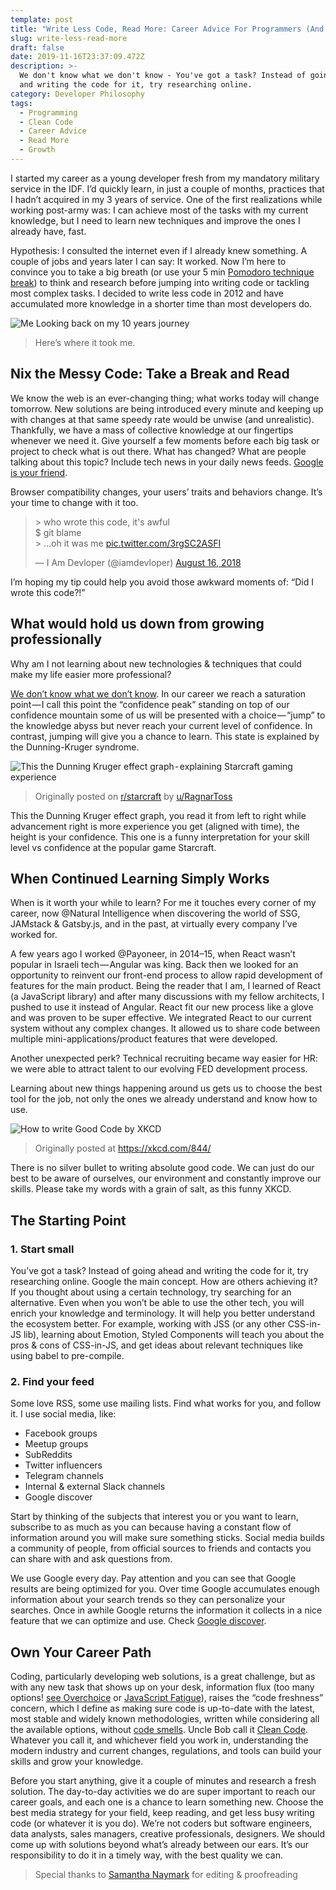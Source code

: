 ```yaml
---
template: post
title: "Write Less Code, Read More: Career Advice For Programmers (And Everyone\_Else)"
slug: write-less-read-more
draft: false
date: 2019-11-16T23:37:09.472Z
description: >-
  We don't know what we don't know - You've got a task? Instead of going ahead
  and writing the code for it, try researching online.
category: Developer Philosophy
tags:
  - Programming
  - Clean Code
  - Career Advice
  - Read More
  - Growth
---
```

I started my career as a young developer fresh from my mandatory military service in the IDF. I’d quickly learn, in just a couple of months, practices that I hadn’t acquired in my 3 years of service. One of the first realizations while working post-army was: I can achieve most of the tasks with my current knowledge, but I need to learn new techniques and improve the ones I already have, fast.

Hypothesis: I consulted the internet even if I already knew something. A couple of jobs and years later I can say: It worked. Now I’m here to convince you to take a big breath (or use your 5 min [Pomodoro technique break](https://en.wikipedia.org/wiki/Pomodoro_Technique)) to think and research before jumping into writing code or tackling most complex tasks. I decided to write less code in 2012 and have accumulated more knowledge in a shorter time than most developers do.

![Me Looking back on my 10 years journey](/media/natural-intelligence-by-kz_647.jpeg "10 years and I’m still alive 🙌")

> Here’s where it took me.

## Nix the Messy Code: Take a Break and Read

We know the web is an ever-changing thing; what works today will change tomorrow. New solutions are being introduced every minute and keeping up with changes at that same speedy rate would be unwise (and unrealistic). Thankfully, we have a mass of collective knowledge at our fingertips whenever we need it. Give yourself a few moments before each big task or project to check what is out there. What has changed? What are people talking about this topic? Include tech news in your daily news feeds. [Google is your friend](http://www.giyf.com/).

Browser compatibility changes, your users’ traits and behaviors change. It’s your time to change with it too.

<blockquote class="twitter-tweet"><p lang="en" dir="ltr">&gt; who wrote this code, it&#39;s awful<br>$ git blame<br>&gt; ...oh it was me <a href="https://t.co/3rgSC2ASFI">pic.twitter.com/3rgSC2ASFI</a></p>&mdash; I Am Devloper (@iamdevloper) <a href="https://twitter.com/iamdevloper/status/1030076156643627009?ref_src=twsrc%5Etfw">August 16, 2018</a></blockquote> <script async src="https://platform.twitter.com/widgets.js" charset="utf-8"></script>

I’m hoping my tip could help you avoid those awkward moments of: “Did I wrote this code?!”

## What would hold us down from growing professionally

Why am I not learning about new technologies & techniques that could make my life easier more professional?

[We don’t know what we don’t know](https://medium.com/@estherhofknechtcurtis/you-dont-what-you-don-t-know-until-you-know-the-dunning-kruger-effect-c32a4708263e). In our career we reach a saturation point — I call this point the “confidence peak” standing on top of our confidence mountain some of us will be presented with a choice — “jump” to the knowledge abyss but never reach your current level of confidence. In contrast, jumping will give you a chance to learn. This state is explained by the Dunning-Kruger syndrome.

![This the Dunning Kruger effect graph - explaining Starcraft gaming experience](/media/i-know-everything.png "Starcraft Dunning Kruger effect graph")

> Originally posted on [r/starcraft](https://www.reddit.com/r/starcraft/comments/91avn5/dunningkruger_effect_also_applies_in_starcraft/) by [u/RagnarToss](https://www.reddit.com/user/RagnarToss)

This the Dunning Kruger effect graph, you read it from left to right while advancement right is more experience you get (aligned with time), the height is your confidence. This one is a funny interpretation for your skill level vs confidence at the popular game Starcraft.

## When Continued Learning Simply Works

When is it worth your while to learn? For me it touches every corner of my career, now @Natural Intelligence when discovering the world of SSG, JAMstack & Gatsby.js, and in the past, at virtually every company I’ve worked for.

A few years ago I worked @Payoneer, in 2014–15, when React wasn’t popular in Israeli tech — Angular was king. Back then we looked for an opportunity to reinvent our front-end process to allow rapid development of features for the main product. Being the reader that I am, I learned of React (a JavaScript library) and after many discussions with my fellow architects, I pushed to use it instead of Angular. React fit our new process like a glove and was proven to be super effective. We integrated React to our current system without any complex changes. It allowed us to share code between multiple mini-applications/product features that were developed.

Another unexpected perk? Technical recruiting became way easier for HR: we were able to attract talent to our evolving FED development process.

Learning about new things happening around us gets us to choose the best tool for the job, not only the ones we already understand and know how to use.

![How to write Good Code by XKCD](/media/good_code.png "Good Code")

> Originally posted at https://xkcd.com/844/

There is no silver bullet to writing absolute good code. We can just do our best to be aware of ourselves, our environment and constantly improve our skills. Please take my words with a grain of salt, as this funny XKCD.

## The Starting Point

### 1. Start small

You’ve got a task? Instead of going ahead and writing the code for it, try researching online. Google the main concept. How are others achieving it? If you thought about using a certain technology, try searching for an alternative. Even when you won’t be able to use the other tech, you will enrich your knowledge and terminology. It will help you better understand the ecosystem better. For example, working with JSS (or any other CSS-in-JS lib), learning about Emotion, Styled Components will teach you about the pros & cons of CSS-in-JS, and get ideas about relevant techniques like using babel to pre-compile.

### 2. Find your feed

Some love RSS, some use mailing lists. Find what works for you, and follow it. I use social media, like:

* Facebook groups
* Meetup groups
* SubReddits
* Twitter influencers
* Telegram channels
* Internal & external Slack channels
* Google discover

Start by thinking of the subjects that interest you or you want to learn, subscribe to as much as you can because having a constant flow of information around you will make sure something sticks. Social media builds a community of people, from official sources to friends and contacts you can share with and ask questions from.

We use Google every day. Pay attention and you can see that Google results are being optimized for you. Over time Google accumulates enough information about your search trends so they can personalize your searches. Once in awhile Google returns the information it collects in a nice feature that we can optimize and use. Check [Google discover](https://www.blog.google/products/search/introducing-google-discover/).

## Own Your Career Path

Coding, particularly developing web solutions, is a great challenge, but as with any new task that shows up on your desk, information flux (too many options! [see Overchoice](https://en.wikipedia.org/wiki/Overchoice) or [JavaScript Fatigue](https://medium.com/@ericclemmons/javascript-fatigue-48d4011b6fc4)), raises the “code freshness” concern, which I define as making sure code is up-to-date with the latest, most stable and widely known methodologies, written while considering all the available options, without [code smells](https://en.wikipedia.org/wiki/Code_smell). Uncle Bob call it [Clean Code](https://blog.cleancoder.com/). Whatever you call it, and whichever field you work in, understanding the modern industry and current changes, regulations, and tools can build your skills and grow your knowledge.

Before you start anything, give it a couple of minutes and research a fresh solution. The day-to-day activities we do are super important to reach our career goals, and each one is a chance to learn something new. Choose the best media strategy for your field, keep reading, and get less busy writing code (or whatever it is you do). We’re not coders but software engineers, data analysts, sales managers, creative professionals, designers. We should come up with solutions beyond what’s already between our ears. It’s our responsibility to do it in a timely way, with the best quality we can.

> Special thanks to [Samantha Naymark](https://www.linkedin.com/in/samanthanaymark) for editing & proofreading
